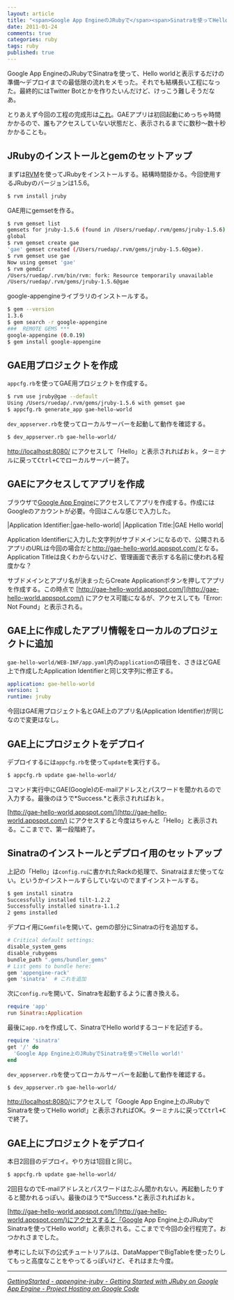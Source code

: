 ```yaml
---
layout: article
title: "<span>Google App EngineのJRubyで</span><span>Sinatraを使ってHello worldする</span>"
date: 2011-01-24
comments: true
categories: ruby
tags: ruby
published: true
---
```


Google App EngineのJRubyでSinatraを使って、Hello worldと表示するだけの準備～デプロイまでの最低限の流れをメモった。それでも結構長い工程になった。最終的にはTwitter Botとかを作りたいんだけど、けっこう難しそうだなあ。

とりあえず今回の工程の完成形は[これ](http://gae-hello-world.appspot.com/)。GAEアプリは初回起動にめっちゃ時間かかるので、誰もアクセスしていない状態だと、表示されるまでに数秒～数十秒かかることも。

<!-- READMORE -->


## JRubyのインストールとgemのセットアップ

まずは[RVM](/2011/01/12/ruby-version-manager-rvm-install)を使ってJRubyをインストールする。結構時間掛かる。今回使用するJRubyのバージョンは1.5.6。

~~~ sh
$ rvm install jruby
~~~

GAE用にgemsetを作る。

~~~ sh
$ rvm gemset list
gemsets for jruby-1.5.6 (found in /Users/ruedap/.rvm/gems/jruby-1.5.6)
global
$ rvm gemset create gae
'gae' gemset created (/Users/ruedap/.rvm/gems/jruby-1.5.6@gae).
$ rvm gemset use gae
Now using gemset 'gae'
$ rvm gemdir
/Users/ruedap/.rvm/bin/rvm: fork: Resource temporarily unavailable
/Users/ruedap/.rvm/gems/jruby-1.5.6@gae
~~~

google-appengineライブラリのインストールする。

~~~ sh
$ gem --version
1.3.6
$ gem search -r google-appengine
###  REMOTE GEMS ***
google-appengine (0.0.19)
$ gem install google-appengine
~~~


## GAE用プロジェクトを作成

`appcfg.rb`を使ってGAE用プロジェクトを作成する。

~~~ sh
$ rvm use jruby@gae --default
Using /Users/ruedap/.rvm/gems/jruby-1.5.6 with gemset gae
$ appcfg.rb generate_app gae-hello-world
~~~

`dev_appserver.rb`を使ってローカルサーバーを起動して動作を確認する。

~~~ sh
$ dev_appserver.rb gae-hello-world/
~~~

[http://localhost:8080/](http://localhost:8080/) にアクセスして「Hello」と表示されればおｋ。ターミナルに戻って<kbd>Ctrl+C</kbd>でローカルサーバー終了。


## GAEにアクセスしてアプリを作成

ブラウザで[Google App Engine](http://appengine.google.com/start/createapp)にアクセスしてアプリを作成する。作成にはGoogleのアカウントが必要。今回はこんな感じで入力した。

|Application Identifier:|gae-hello-world|
|Application Title:|GAE Hello world|

Application Identifierに入力した文字列がサブドメインになるので、公開されるアプリのURLは今回の場合だと<http://gae-hello-world.appspot.com/>となる。Application Titleは良くわからないけど、管理画面で表示する名前に使われる程度かな？

サブドメインとアプリ名が決まったらCreate Applicationボタンを押してアプリを作成する。この時点で [http://gae-hello-world.appspot.com/](http://gae-hello-world.appspot.com/) にアクセス可能になるが、アクセスしても「Error: Not Found」と表示される。


## GAE上に作成したアプリ情報をローカルのプロジェクトに追加

`gae-hello-world/WEB-INF/app.yaml`内の`application`の項目を、さきほどGAE上で作成したApplication Identifierと同じ文字列に修正する。

~~~ yaml
application: gae-hello-world
version: 1
runtime: jruby
~~~

今回はGAE用プロジェクト名とGAE上のアプリ名(Application Identifier)が同じなので変更はなし。


## GAE上にプロジェクトをデプロイ

デプロイするには`appcfg.rb`を使って`update`を実行する。

~~~ sh
$ appcfg.rb update gae-hello-world/
~~~

コマンド実行中にGAE(Google)のE-mailアドレスとパスワードを聞かれるので入力する。最後のほうで*Success.*と表示されればおｋ。

[http://gae-hello-world.appspot.com/](http://gae-hello-world.appspot.com/) にアクセスすると今度はちゃんと「Hello」と表示される。ここまでで、第一段階終了。


## Sinatraのインストールとデプロイ用のセットアップ

上記の「Hello」は`config.ru`に書かれたRackの処理で、Sinatraはまだ使ってない。というかインストールすらしていないのでまずインストールする。

~~~ sh
$ gem install sinatra
Successfully installed tilt-1.2.2
Successfully installed sinatra-1.1.2
2 gems installed
~~~

デプロイ用に`Gemfile`を開いて、gemの部分にSinatraの行を追加する。

~~~ ruby
# Critical default settings:
disable_system_gems
disable_rubygems
bundle_path ".gems/bundler_gems"
# List gems to bundle here:
gem 'appengine-rack'
gem 'sinatra'  # これを追加
~~~

次に`config.ru`を開いて、Sinatraを起動するように書き換える。

~~~ ruby
require 'app'
run Sinatra::Application
~~~

最後に`app.rb`を作成して、SinatraでHello worldするコードを記述する。

~~~ ruby
require 'sinatra'
get '/' do
  'Google App Engine上のJRubyでSinatraを使ってHello world!'
end
~~~

`dev_appserver.rb`を使ってローカルサーバーを起動して動作を確認する。

~~~ sh
$ dev_appserver.rb gae-hello-world/
~~~

[http://localhost:8080/](http://localhost:8080/)にアクセスして「Google App Engine上のJRubyでSinatraを使ってHello world!」と表示されればOK。ターミナルに戻って<kbd>Ctrl+C</kbd>で終了。


## GAE上にプロジェクトをデプロイ

本日2回目のデプロイ。やり方は1回目と同じ。

~~~ sh
$ appcfg.rb update gae-hello-world/
~~~

2回目なのでE-mailアドレスとパスワードはたぶん聞かれない。再起動したりすると聞かれるっぽい。最後のほうで*Success.*と表示されればおｋ。

[http://gae-hello-world.appspot.com/](http://gae-hello-world.appspot.com/)にアクセスすると「Google App Engine上のJRubyでSinatraを使ってHello world!」と表示される。ここまでで今回の全行程完了。おつかれさまでした。

参考にした以下の公式チュートリアルは、DataMapperでBigTableを使ったりしてもっと高度なことをやってるっぽいけど、それはまた今度。

* * *

<cite>[GettingStarted - appengine-jruby - Getting Started with JRuby on Google App Engine - Project Hosting on Google Code](http://code.google.com/p/appengine-jruby/wiki/GettingStarted)</cite>
